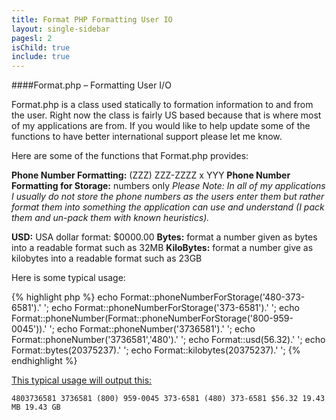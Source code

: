 ```yaml
---
title: Format PHP Formatting User IO
layout: single-sidebar
pagesl: 2
isChild: true
include: true
---
```


####Format.php – Formatting User I/O

Format.php is a class used statically to formation information to and from the user. Right now the class is fairly US based because that is where most of my applications are from. If you would like to help update some of the functions to have better international support please let me know.

Here are some of the functions that Format.php provides&#58;

**Phone Number Formatting:** (ZZZ) ZZZ-ZZZZ x YYY
**Phone Number Formatting for Storage:** numbers only
*Please Note: In all of my applications I usually do not store the phone numbers as the users enter them but rather format them into something the application can use and understand (I pack them and un-pack them with known heuristics).*

**USD:** USA dollar format: $0000.00
**Bytes:** format a number given as bytes into a readable format such as 32MB
**KiloBytes:** format a number give as kilobytes into a readable format such as 23GB

Here is some typical usage&#58;

{% highlight php %}
echo Format::phoneNumberForStorage('480-373-6581').'
';
echo Format::phoneNumberForStorage('373-6581').'
';
echo Format::phoneNumber(Format::phoneNumberForStorage('800-959-0045')).'
';
echo Format::phoneNumber('3736581').'
';
echo Format::phoneNumber('3736581','480').'
';
echo Format::usd(56.32).'
';
echo Format::bytes(20375237).'
';
echo Format::kilobytes(20375237).'
';
{% endhighlight %}


[This typical usage will output this&#58;](#typicalusage)

`4803736581
3736581
(800) 959-0045
373-6581
(480) 373-6581
$56.32
19.43 MB
19.43 GB`